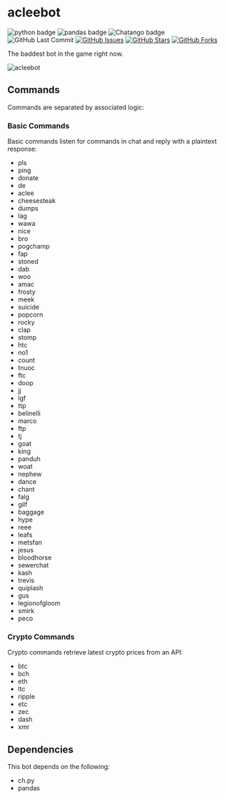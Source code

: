 # acleebot

![python badge](https://img.shields.io/badge/python-3.6-blue.svg?longCache=true&style=flat-square)
![pandas badge](https://img.shields.io/badge/pandas-0.24.0-blue.svg?longCache=true&style=flat-square)
![Chatango badge](https://img.shields.io/badge/platform-Chatango-lightgray.svg?longCache=true&style=flat-square)
![GitHub Last Commit](https://img.shields.io/github/last-commit/google/skia.svg?style=flat-square&colorA=36363e&logo=GitHub)
[![GitHub Issues](https://img.shields.io/github/issues/toddbirchard/acleebot.svg?style=flat-square&colorB=daa000&colorA=36363e&logo=GitHub)](https://github.com/toddbirchard/acleebot/issues)
[![GitHub Stars](https://img.shields.io/github/stars/toddbirchard/acleebot.svg?style=flat-square&colorB=daa000&colorA=36363e&logo=GitHub)](https://github.com/toddbirchard/acleebot/stargazers)
[![GitHub Forks](https://img.shields.io/github/forks/toddbirchard/acleebot.svg?style=flat-square&colorB=FCC624&colorA=36363e&logo=GitHub)](https://github.com/toddbirchard/acleebot/network)

The baddest bot in the game right now.

![acleebot](https://github.com/toddbirchard/acleebot/blob/master/img/acleebot.jpg)

## Commands

Commands are separated by associated logic:

### Basic Commands

Basic commands listen for commands in chat and reply with a plaintext response:

- pls
- ping
- donate
- de
- aclee
- cheesesteak
- dumps
- lag
- wawa
- nice
- bro
- pogchamp
- fap
- stoned
- dab
- woo
- amac
- frosty
- meek
- suicide
- popcorn
- rocky
- clap
- stomp
- htc
- no1
- count
- tnuoc
- ftc
- doop
- jj
- lgf
- ttp
- belinelli
- marco
- ftp
- tj
- goat
- king
- panduh
- woat
- nephew
- dance
- chant
- falg
- gilf
- baggage
- hype
- reee
- leafs
- metsfan
- jesus
- bloodhorse
- sewerchat
- kash
- trevis
- quiplash
- gus
- legionofgloom
- smirk
- peco

### Crypto Commands

Crypto commands retrieve latest crypto prices from an API:

- btc
- bch
- eth
- ltc
- ripple
- etc
- zec
- dash
- xmr

## Dependencies

This bot depends on the following:

- ch.py
- pandas
